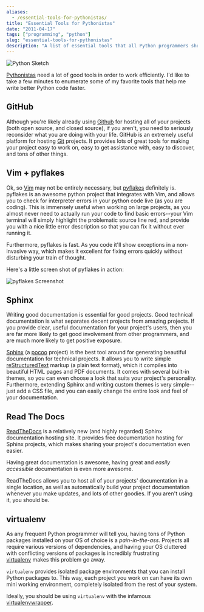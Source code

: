 ```yaml
---
aliases:
  - /essential-tools-for-pythonistas/
title: "Essential Tools for Pythonistas"
date: "2011-04-17"
tags: ["programming", "python"]
slug: "essential-tools-for-pythonistas"
description: "A list of essential tools that all Python programmers should be using on a daily basis."
---
```



![Python Sketch][]


[Pythonistas][] need a lot of good tools in order to work efficiently.  I'd
like to take a few minutes to enumerate some of my favorite tools that help me
write better Python code faster.


## GitHub

Although you're likely already using [Github][] for hosting all of your
projects (both open source, and closed source), if you aren't, you need to
seriously reconsider what you are doing with your life.  GitHub is an extremely
useful platform for hosting [Git][] projects.  It provides lots of great tools
for making your project easy to work on, easy to get assistance with, easy to
discover, and tons of other things.


## Vim + pyflakes

Ok, so [Vim][] may not be entirely necessary, but [pyflakes][] definitely is.
pyflakes is an awesome python project that integrates with Vim, and allows you
to check for interpreter errors in your python code live (as you are coding).
This is immensely useful when working on large projects, as you almost never
need to actually run your code to find basic errors--your Vim terminal will
simply highlight the problematic source line red, and provide you with a nice
little error description so that you can fix it without ever running it.

Furthermore, pyflakes is fast.  As you code it'll show exceptions in a
non-invasive way, which makes it excellent for fixing errors quickly without
disturbing your train of thought.

Here's a little screen shot of pyflakes in action:

![pyflakes Screenshot][]


## Sphinx

Writing good documentation is essential for good projects.  Good technical
documentation is what separates decent projects from amazing projects.  If you
provide clear, useful documentation for your project's users, then you are far
more likely to get good involvement from other programmers, and are much more
likely to get positive exposure.

[Sphinx][] (a [pocoo][] project) is the best tool around for generating
beautiful documentation for technical projects.  It allows you to write simple
[reStructuredText][] markup (a plain text format), which it compiles into
beautiful HTML pages and PDF documents.  It comes with several built-in themes,
so you can even choose a look that suits your project's personality.
Furthermore, extending Sphinx and writing custom themes is very simple--just
add a CSS file, and you can easily change the entire look and feel of your
documentation.


## Read The Docs

[ReadTheDocs][] is a relatively new (and highly regarded) Sphinx documentation
hosting site.  It provides free documentation hosting for Sphinx projects,
which makes sharing your project's documentation even easier.

Having great documentation is awesome, having great and *easily accessible*
documentation is even more awesome.

ReadTheDocs allows you to host all of your projects' documentation in a single
location, as well as automatically build your project documentation whenever
you make updates, and lots of other goodies.  If you aren't using it, you
should be.


## virtualenv

As any frequent Python programmer will tell you, having tons of Python packages
installed on your OS of choice is a *pain-in-the-ass*.  Projects all require
various versions of dependencies, and having your OS cluttered with conflicting
versions of packages is incredibly frustrating [virtualenv][] makes this problem
go away.

`virtualenv` provides isolated package environments that you can install Python
packages to.  This way, each project you work on can have its own mini working
environment, completely isolated from the rest of your system.

Ideally, you should be using `virtualenv` with the infamous
[virtualenvwrapper][].


  [Python Sketch]: /static/blog/images/2011/python-sketch.png "Python Sketch"
  [Pythonistas]: http://python.net/~goodger/projects/pycon/2007/idiomatic/presentation.html "Code Like a Pythonista"
  [GitHub]: https://github.com/ "GitHub"
  [Git]: http://git-scm.com/ "Git"
  [Vim]: http://www.vim.org/ "Vim"
  [pyflakes]: https://github.com/kevinw/pyflakes "pyflakes"
  [pyflakes Screenshot]: /static/blog/images/2011/pyflakes-screenshot.png "pyflakes Screenshot"
  [Sphinx]: http://sphinx.pocoo.org/ "Sphinx"
  [pocoo]: http://www.pocoo.org/ "pocoo"
  [reStructuredText]: http://docutils.sourceforge.net/rst.html "reStructuredText"
  [ReadTheDocs]: http://readthedocs.org/ "readthedocs"
  [virtualenv]: http://www.virtualenv.org/en/latest/ "virtualenv"
  [virtualenvwrapper]: http://www.doughellmann.com/projects/virtualenvwrapper/ "virtualenvwrapper"
